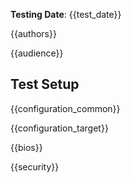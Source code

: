 **Testing Date**: {{test_date}}

{{authors}}

{{audience}}

<h2 id="test-setup">Test Setup</h2>

{{configuration_common}}

{{configuration_target}}

{{bios}}

{{security}}
